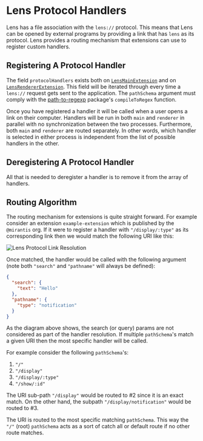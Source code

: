 # Lens Protocol Handlers

Lens has a file association with the `lens://` protocol.
This means that Lens can be opened by external programs by providing a link that has `lens` as its protocol.
Lens provides a routing mechanism that extensions can use to register custom handlers.

## Registering A Protocol Handler

The field `protocolHandlers` exists both on [`LensMainExtension`](extensions/api/classes/lensmainextension/#protocolhandlers) and on [`LensRendererExtension`](extensions/api/classes/lensrendererextension/#protocolhandlers).
This field will be iterated through every time a `lens://` request gets sent to the application.
The `pathSchema` argument must comply with the [path-to-regexp](https://www.npmjs.com/package/path-to-regexp) package's `compileToRegex` function.

Once you have registered a handler it will be called when a user opens a link on their computer.
Handlers will be run in both `main` and `renderer` in parallel with no synchronization between the two processes.
Furthermore, both `main` and `renderer` are routed separately.
In other words, which handler is selected in either process is independent from the list of possible handlers in the other.

## Deregistering A Protocol Handler

All that is needed to deregister a handler is to remove it from the array of handlers.

## Routing Algorithm

The routing mechanism for extensions is quite straight forward.
For example consider an extension `example-extension` which is published by the `@mirantis` org.
If it were to register a handler with `"/display/:type"` as its corresponding link then we would match the following URI like this:

![Lens Protocol Link Resolution](images/routing-diag.png)

Once matched, the handler would be called with the following argument (note both `"search"` and `"pathname"` will always be defined):

```json
{
  "search": {
    "text": "Hello"
  },
  "pathname": {
    "type": "notification"
  }
}
```

As the diagram above shows, the search (or query) params are not considered as part of the handler resolution.
If multiple `pathSchema`'s match a given URI then the most specific handler will be called.

For example consider the following `pathSchema`'s:

1. `"/"`
1. `"/display"`
1. `"/display/:type"`
1. `"/show/:id"`

The URI sub-path `"/display"` would be routed to #2 since it is an exact match.
On the other hand, the subpath `"/display/notification"` would be routed to #3.

The URI is routed to the most specific matching `pathSchema`.
This way the `"/"` (root) `pathSchema` acts as a sort of catch all or default route if no other route matches.
